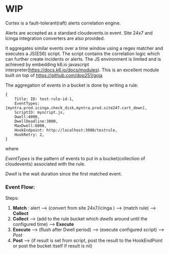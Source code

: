 
# WIP

Cortex is a fault-tolerant(raft) alerts correlation engine. 

Alerts are accepted as a standard cloudevents.io event. Site 24x7 and Icinga integration converters are also provided.

It aggregates similar events over a time window using a regex matcher and executes a JS(ES6) script. The script contains the correlation logic which can further create incidents or alerts. The JS environment is limited and is achieved by embedding k6.io javascript interpreter(https://docs.k6.io/docs/modules). This is an excellent module built on top of https://github.com/dop251/goja


The aggregation of events in a bucket is done by writing a rule: 

```
{
    Title: ID: test-rule-id-1,
    EventTypes:[myntra.prod.icinga.check_disk,myntra.prod.site247.cart_down],
    ScriptID: myscript.js,
    Dwell:4000,
    DwellDeadline:3800,
    MaxDwell:8000,
    HookEndpoint: http://localhost:3000/testrule,
    HookRetry: 2,
}
```

where 

*EventTypes* is the pattern of events to put in a bucket(collection of cloudevents) associated with the rule.

*Dwell* is the wait duration since the first matched event.

### Event Flow:

Steps: 

1. **Match** : alert --> (convert from site 24x7/icinga ) --> (match rule) --> **Collect**
2. **Collect** --> (add to the rule bucket which *dwells* around until the configured time) -->  **Execute**
3. **Execute** --> (flush after Dwell period) --> (execute configured script) --> *Post*
4. **Post** --> (if result is set from script, post the result to the HookEndPoint or post the bucket itself if result is nil)


